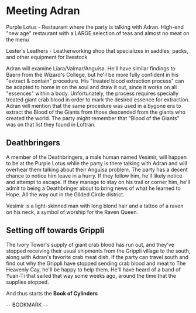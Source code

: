 # Meeting Adran
Purple Lotus - Restaurant where the party is talking with Adran. High-end "new age" restaurant with a LARGE selection of teas and almost no meat on the menu

Lester's Leathers - Leatherworking shop that specializes in saddles, packs, and other equipment for livestock

Adran will examine Liara/Valmar/Anguisa. He'll have similar findings to Baern from the Wizard's College, but he'll be more fully confident in his "extract & contain" procedure. His "treated blood extraction process" can be adapted to home in on the soul and draw it out, since it works on all "essences" within a body. Unfortunately, the process requires specially treated giant crab blood in order to mark the desired essence for extraction. Adran will mention that the same procedure was used in a bygone era to extract the Blood of the Giants from those descended from the giants who created the world. The party might remember that "Blood of the Giants" was on that list they found in Loftran.

## Deathbringers
A member of the Deathbringers, a male human named Vesimir, will happen to be at the Purple Lotus while the party is there talking with Adran and will overhear them talking about their Anguisa problem. The party has a decent chance to notice him leave in a hurry. If they follow him, he'll likely notice and attempt to escape. If they manage to stay on his trail or corner him, he'll admit to being a Deathbringer about to bring news of what he learned to Hope. All the way out in the Gilded Circle district.

Vesimir is a light-skinned man with long blond hair and a tattoo of a raven on his neck, a symbol of worship for the Raven Queen.

## Setting off towards Grippli
The Ivory Tower's supply of giant crab blood has run out, and they've stopped receiving their usual shipments from the Grippli village to the south, along with Adran's favorite crab meat dish. If the party can travel south and find out why the Grippli have stopped sending crab blood and meat to The Heavenly Cay, he'll be happy to help them. He'll have heard of a band of Yuan-Ti that sailed that way some weeks ago, around the time that the supplies stopped.

And thus starts the **Book of Cylinders**

-- BOOKMARK --
